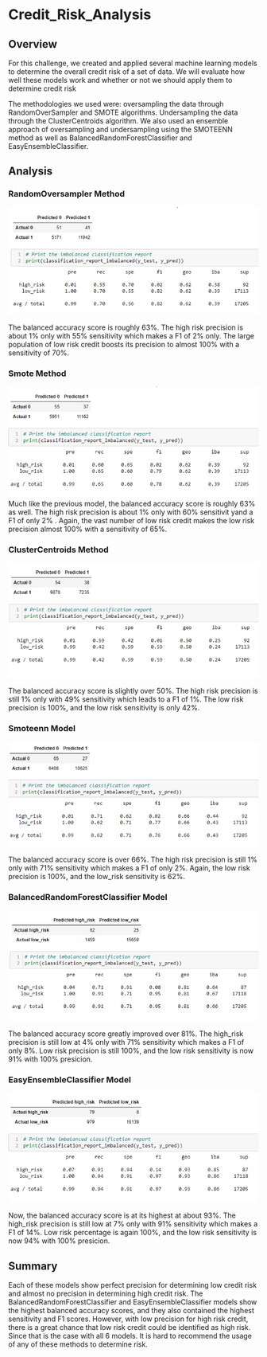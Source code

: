 # Credit_Risk_Analysis
## Overview

For this challenge, we created and applied several machine learning models to determine the overall credit risk of a set of data. We will evaluate how well these models work and whether or not we should apply them to determine credit risk

The methodologies we used were:
oversampling the data through RandomOverSampler and SMOTE algorithms.
Undersampling the data through the ClusterCentroids algorithm.
We also used an ensemble approach of oversampling and undersampling using the SMOTEENN method as well as BalancedRandomForestClassifier and EasyEnsembleClassifier.

## Analysis

### RandomOversampler Method

![](https://github.com/WIPartain/Credit_Risk_Analysis/blob/main/images/Naive_Random_Sampling.png)

The balanced accuracy score is roughly 63%.
The high risk precision is about 1% only with 55% sensitivity which makes a F1 of 2% only.
The large population of low risk credit boosts its precision to almost 100% with a sensitivity of 70%.

### Smote Method

![](https://github.com/WIPartain/Credit_Risk_Analysis/blob/main/images/Smote_Oversampling.png)
Much like the previous model, the balanced accuracy score is roughly 63% as well.
The high risk precision is about 1% only with 60% sensitivit yand a F1 of only 2% .
Again, the vast number of low risk credit makes the low risk precision almost 100% with a sensitivity of 65%.

### ClusterCentroids Method

![](https://github.com/WIPartain/Credit_Risk_Analysis/blob/main/images/Cluster_Centroids.png)

The balanced accuracy score is slightly over 50%.
The high risk precision is still 1% only with 49% sensitivity which leads to a F1 of 1%.
The low risk precision is 100%, and the low risk sensitivity is only 42%.

### Smoteenn Model

![](https://github.com/WIPartain/Credit_Risk_Analysis/blob/main/images/Smoteenn.png)

The balanced accuracy score is over 66%.
The high risk precision is still 1% only with 71% sensitivity which makes a F1 of only 2%.
Again, the low risk precision is 100%, and the low_risk sensitivity is 62%.

### BalancedRandomForestClassifier Model

![](https://github.com/WIPartain/Credit_Risk_Analysis/blob/main/images/Balanced_Random_Forest_Classifier.png)

The balanced accuracy score greatly improved over 81%.
The high_risk precision is still low at 4% only with 71% sensitivity which makes a F1 of only 8%.
Low risk precision is still 100%, and the low risk sensitivity is now 91% with 100% presicion.

### EasyEnsembleClassifier Model

![](https://github.com/WIPartain/Credit_Risk_Analysis/blob/main/images/AdaBoost_Classifier.png)

Now, the balanced accuracy score is at its highest at about 93%.
The high_risk precision is still low at 7% only with 91% sensitivity which makes a F1 of 14%.
Low risk percentage is again 100%, and the low risk sensitivity is now 94% with 100% presicion.

## Summary

Each of these models show perfect precision for determining low credit risk and almost no precision in determining high credit risk. The BalancedRandomForestClassifier and EasyEnsembleClassifier models show the highest balanced accuracy scores, and they also contained the highest sensitivity and F1 scores.  However, with low precision for high risk credit, there is a great chance that low risk credit could be identified as high risk.  Since that is the case with all 6 models.  It is hard to recommend the usage of any of these methods to determine risk.  
